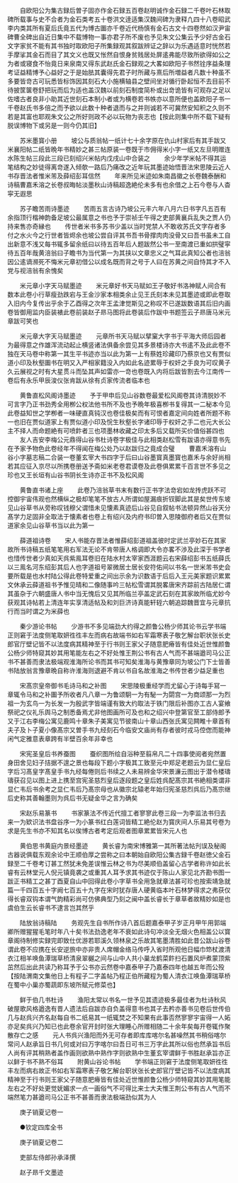 <!-- { "loadSidebar": true } -->
　　自欧阳公为集古録后曽子固亦作金石録五百卷赵明诚作金石録二千卷叶石林取碑所载事与史不合者为金石类考五十卷洪文逹适集汉魏间碑为隶释凢四十八卷昭武李内类其所有夏后氏竟五代为博古圗亦千卷近代杨慎有金石古文十四卷然如汉尹宙碑曹全碑出自近日集中不载博物一事亦君子所不废也予见朱文公集云予少好古金石文字家贫不能有其书独时取欧阳子所集録观其叙跋辨证之辞以为乐遇适意时恍然若手摩挲其金石而目了其文义也既又怅然自恨身贫贱居处屏逺弗能尽致所欲得如公之为者或寝食不怡竟日来泉南又得东武赵氏金石録观之大畧如欧阳子书然铨序益条理考证益精博予心益好之于是始胠其囊得先君子时所藏与熹后所増益者凡数十种虽不多要皆竒古可玩悉皆标饰因其刻石大小施横轴县之壁间坐对循行卧起恒不去目前不待披筐箧卷舒把玩而后为适也盖汉魏以前刻石制度简朴或出竒诡皆有可观存之足以佐嗜古者良非小助其近世刻石本制小者或为横卷若书帙亦以意所便也盖欧阳子书一千卷赵氏书多倍之而予欲以此数十种者退而与之并则诚若不可冀然安知积之久则不若是其富也耶观朱文公之所好则政不必以玩物为丧志也【按此则集中所不载下疑有脱误博物下或另是一则今仍其旧】

　　苏米墨寳小册
　　坡公与质翁帖一纸计七十余字原在仇山村家后有其手跋又米襄阳帖二纸皆晩年书精妙之甚三帖原装一卷既于市佣得米小字一纸又左旦明赠连水陈生帖三段此三段已刻绍兴米帖内戊戌山中合装之
　　余少年学米帖不得其运笔结构之妙徒得离竒遂入倾欹一路后乃痛改之近年玩其墨迹始悟晋法宋思陵云近人书存晋法者惟米芾及薛绍彭耳信然
　　年来所见米迹如朱南昌徽之长卷魏泰酬和诗稿曹嘉禾溶之长卷叔晦帖淡墨秋山诗稿超逸絶伦未多有也余借之上石今卷与人杳寜无遐思

　　苏子瞻苦雨诗墨迹
　　苦雨五言古诗乃坡公元丰六年八月六日书字凡五百有余指顶行楷神韵备足坡公最属意之书也予于崇祯壬午得之吏部黄襄兵乱失之贾人仍持来售亦奇縁也
　　传世者米书多苏书少盖以当时党禁人不敢收苏氏文字存者多付之水火今之行世者皆烬余也坡公尝自评其书吾书骨撑肉肉没骨又曰吾书虽未工自出新意不浅又每书辄多留余纸曰以待五百年后人题跋然公书一至南渡已重如拱璧寜待五百年哉黄涪翁曰子瞻书为当代第一为其挟以文章忠义之气耳此真知公者也涪翁因公逺谪濒死不悔米元章初借公以成名既而背之号于人曰在苏黄之间自恃其才不入党与视涪翁有余愧矣

　　米元章小字天马赋墨迹
　　米元章好书天马赋如王子敬好书洛神赋人间合有数本此卷小行草瘦劲跌宕与王金沙家本相类余止见王氏刻本未见其墨迹或即此卷取入旧内今复传出乎余于乙酉得之次年王孟津觉斯见之称叹不已遂跋数语其后旧内画卷皆御用监内臣装裱此卷前装赵子昻马图将此卷装后作跋中书题签云子昻唐马米元章跋可笑也

　　米元章大字天马赋墨迹
　　元章所书天马赋以擘窠大字书于平海大师后园者为最得意之作雄浑流动起止横竖诸法俱备余尝见其多景楼诗亦大书逺不及此此卷不独在天马卷中称第一其生平书迹亦当以此为第一上有蔡姓珍藏印乃蔡京也又有贾似道小印及秋壑圗书在明又入严相家籍没入内如此名迹累辱于权奸之手良为可叹黄子久云展视之时有大星贯斗而坠其声如雷亦一竒也卷既入内将后跋皆割去今江南传一卷后有永乐甲辰浚仪张肯跋从徐有贞家传流者临本也

　　黄鲁直松风阁诗墨迹
　　予于甲申后见山谷数卷最爱松风阁卷其诗清脱妙不可言字乃正书劲秀全用栁公权法他书所不及也予晩年极喜栁书复得其一二秘本今见此卷益知世之学栁者一味硬直真钝汉也卷佳极矣而有可恨者嘉定间向姓者所题不称一也旧在贾似道家上有贾似道小印及恱生秋壑长字诸印辱于权奸之手二也元大长公主不择人而命题絶有可喷飰者三也项墨林收藏之印太多后又载所买价值俗甚四也
　　友人吉安李梅公元鼎得山谷书杜诗卷字极佳与此相类赵松雪有跋语亦得意书先在予家予物色此卷经年不得闻在梅公处乃以赵跋归之竟成合璧
　　曹嘉禾溶有山谷小字墓志稿二合装一卷董玄宰大书四字于后曰山谷墨寳真墨寳也嘉禾与余好尚相若其应征入京尽以所携卷册送予斋如米老卷君谟卷及此卷俱累累千百言世不多见之珍也又王长垣有山谷书阴长生诗亦正书不及松风阁

　　黄鲁直书诸上座
　　此卷乃涪翁草书末有数行正书字法竒宕如龙抟虎跃不可控御宇宙伟观也然横纵之极却笔笔不放古人所谓如屋漏痕折钗脚此其是矣世传东坡见山谷草书从旁称叹钱穆父谓惜未见懐素真迹后山谷见自叙帖书法顿异然山谷天分髙学力足固非全取法于懐素者也卷上有绍兴及内府书印曽入思陵御府者后又在贾似道家余见山谷草书当以此为第一

　　薛道祖诗卷
　　宋人书能存晋法者惟薛绍彭道祖盖彼时定武兰亭妙石在其家故所书诗稿五纸笔笔用右军法无论不肯带唐人格调即大令亦畧不渉及此深于书学者也惜传世者少真如天呉紫鳯耳卷旧在陆水村太宰家西涯题云右宋薛绍彭书五纸薛氏以三鳯名河东绍彭其后人也字道祖号翠微居士居长安符佑间以书名一世米芾书史会要所载是也水村陆公得此卷特爱重之间出示余为识数语于后后入王元美家题识累累文休承云薛道祖书予惟见晴和二像随事吟三帖松雪谓其脱畧唐宋齐踪前古陆居仁谓其虽杂于六朝盛唐人书中当无愧后又见其所临兰亭盖定武石刻在其家故所临尤妙今获观其诗帖若上清连年实享清适帖及和刘巨济诗真能轩轾六朝追踪魏晋宜与元章抗行而当时谓之为米薛也

　　秦少游论书帖
　　少游书不多见端劲大约得之颜鲁公杨少师其论书云学书端正则窘于法度侧笔取妍徃徃丰左而病右故端书如右军霜寒表子敬乞解台职状张长史郎官厅壁记皆不以法度病其精神至于行书则王家父子随意肥瘠皆有佳处近世惟颜鲁公杨少师特窥其妙其用笔能左右之不好处惟王荆公书有古人气而不甚端遒司马公正书不甚善而隶法极端观淮海所论书而其书可知矣淮海与黄豫章同为坡公门下士皆善书陆放翁言豫章晩自称许淮海则退避不肯以书自名故淮海之书传世者少益足重也

　　宋髙宗皇帝御书毛诗马和之补图
　　宋思陵极重经学而尤留心于诗每手冩一章辄令马和之补圗予所收者凡八章一为鲁颂駉一为有駜一为閟宫一为商颂那一为烈祖一为玄鸟一为长发一为殷武字皆端谨有致大约取法于铁门限后补图亦工古人宴飨祭祀之仪礼乐舆马之制悉备焉尤非他图画所可及也和之绍兴中登第官至工部侍郎予又于江右李梅公寓见鹿鸣十章朱子美寓见节彼南山十章山西张氏寓见闗睢十章首有夫子及卜子夏小像髙宗又曽手书九经刻石今临安文庙尚有存者彼时戎马倥偬而能神闲气定雅意表章跨有半壁百余年非幸也

　　宋宪圣皇后书养蚕图
　　蚕织图所绘自浴种至翦帛凡二十四事使阅者宛然置身田舍见妇子拮据不遑之景也每段下题小字极其工致至元中郑足老题云为显仁皇后字后习髙皇字髙皇手书九经每倦则后书续之人未易辨金华宋景濓云图出于潜令楼璹璹获召见以图上进上携至宫宪圣慈烈皇后逐段题之皇后姓呉配髙宗其书絶相类谓非显仁韦后书余考之显仁韦后乃髙宗母也从徽宗北辕老年始归宪圣慈烈呉后乃髙宗继后史称其善翰墨则为呉后书无疑金华之言为确矣

　　宋赵乐易篆书
　　书家篆法不传近代擅工者寥寥此卷三段一为李监法书归去来一为欵识法书盘谷序一为小篆书红白莲词皆精工絶伦赵为寳庆间人乐易其号卷为求是先生书亦不知其名以俟博古者考定后观者图章累累皆宋元人也

　　黄伯思书黄庭内景经墨迹
　　黄长睿为南宋博雅第一其所著法帖刋误及秘阁古器说俱载东观余论中王顺伯厚之尝称之曰本朝始自欧阳公集古録千卷赵徳父金石録至二千卷考订甚工然犹未免差误惟云林之书为尽美顺伯盖留心古学者称许如此长睿有云林堂元人倪元镇竟袭之或重其人耳予求其书迹仅于陈山人家见北齐勘书图一跋正书精工之甚丁酉夏自山中回得此卷小字草书全用急就章法甚可珍也按索靖急就篇一千四百五十字阙七百五十九字在宋时犹存唐人硬黄临本叶石林梦得求之弗获仅得长睿双钩本谓气韵精彩尚可仿佛典型乃刻之闽中盖长睿长于章草者故精妙如是也虞伯生云长睿书不逮言岂其然乎

　　陆放翁诗稿陆
　　务观先生自书所作诗八首后题嘉泰甲子岁正月甲午用郭端卿所赠猩猩毛笔时年八十矣书法劲逸老年不衰如此诗句冲淡全无烟火色相盖公以寳章阁待制修实録完即致仕优游若耶溪久领林泉之乐故其笔墨清胜如此昔公跋山谷卷谓此卷不应携在长安逆旅中亦非贵人席帽金络马传呼入省时所观他日幅巾笻杖渡清衣江相羊唤鱼潭瑞草桥清泉翠樾之间与山中人共小巢龙鹤菜飰扫石置风炉煮蒙顶紫茁然后出此共读乃称耳予于公书亦云然卷中嘉泰甲子乃嘉泰四年也越五年而公殁【按陆渭南文集他日上有程子二字盖帖乃程正伯所藏程为蜀人清衣江唤鱼潭瑞草桥在蜀中小巢亦蜀蔬即东坡所赋元修菜也】

　　鲜于伯几书杜诗
　　渔阳太常以书名一世予见其遗迹极多最佳者为杜诗秋风破屋歌风格遒逸有晋人遗法后自跋亦自负盖得意书也其子去矜亦善书见卷后世传伯几与赵呉兴齐名赵每自书二纸易其一纸辄焚之不知果有此事否然寥寥宇宙得一人妬亦足矣呉兴乃知已也此卷余官开封时张大理睡心所赠相随二十余年矣每开卷辄作聚散存亡之感
　　元人书呉兴渔阳而外无可存者即库库喀尔名甚噪然其书稍俗喀尔常问人赵承旨日书几何或对曰万字喀尔曰吾日可书三万字此其所以俗也然承旨书后人尚有评其稍熟者盖作画则欲熟中熟作字则欲熟中生董玄宰谓鲜于书胜赵承旨亦正以鲜于书不熟不俗耳
　　附黄山谷论书帖
　　学书端正则窘于法度侧笔取妍徃徃丰左而病右故正书如右军霜寒表子敬乞解台职状张长史郎官厅壁记皆不以法度病其精神至于行书则王家父子随意肥瘠皆有佳处近世惟颜鲁公杨少师特窥其妙其用笔能左右之不好处更觉妩媚求一点一画俗气不可得比来士大夫惟王荆公书有古人气而不端然笔力甚遒司马公正书不甚善而隶法极端劲似其为人

　　庚子销夏记卷一

　　●钦定四库全书

　　庚子销夏记卷二

　　吏部左侍郎孙承泽撰

　　赵子昻千文墨迹
